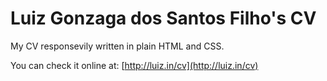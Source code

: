Luiz Gonzaga dos Santos Filho's CV
==================================

My CV responsevily written in plain HTML and CSS.

You can check it online at: [http://luiz.in/cv](http://luiz.in/cv)
